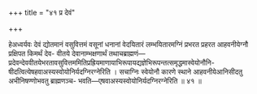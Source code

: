 +++
title = "४१ प्र देवं"

+++

हेअध्वर्यवः देवं द्योतमानं वसुवित्तमं वसूनां धनानां वेदयितारं लम्भयितारमग्निं प्रभरत प्रहरत आहवनीयेग्नौ प्रक्षिपत किमर्थं देव- वीतये देवानाम्भक्षणार्थं तथाचब्राह्मणं—प्रदेवन्देववीतयेभरतावसुवित्तममितिप्रह्रियमाणायाभिरूपायद्यज्ञेभिरूपन्तत्समृद्धमास्वेयोनौनि- षीदत्वित्येषहवाअस्यस्वोयोनिर्यदग्निरग्नेरिति । सचाग्निः स्वेयोनौ कारणे स्थाने आहवनीयेआनिसीदतु अभीनिषण्णोभवतु ब्राह्मणञ्च- भवति—एषवाअस्यस्वोयोनिर्यदग्निरग्नेरिति ॥ ४१ ॥